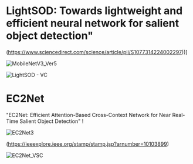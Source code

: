 # LightSOD: Towards lightweight and efficient neural network for salient object detection"

(https://www.sciencedirect.com/science/article/pii/S1077314224002297))]

![MobileNetV3_Ver5](https://github.com/jodyngo/lightweightSOD/assets/24819547/44286014-9ac8-4b0b-9d97-1869e08e17af)


![LightSOD - VC](https://github.com/jodyngo/jodyngo.github.io/assets/24819547/0747f20f-2c6a-4fb7-a8f3-66f266118e59)


# EC2Net
"EC2Net: Efficient Attention-Based Cross-Context Network for Near Real-Time Salient Object Detection" !

![EC2Net3](https://github.com/jodyngo/lightweightSOD/assets/24819547/da9e1baf-ddf8-4ab9-a44f-45f333d3deb5)


(https://ieeexplore.ieee.org/stamp/stamp.jsp?arnumber=10103899)

![EC2Net_VSC](https://github.com/jodyngo/jodyngo.github.io/assets/24819547/428c3598-2ad4-418c-ab9b-d3569fae77ec)





